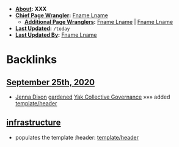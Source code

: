 - **[About](<../About.md>):** __XXX__
- **[Chief Page Wrangler](<../Chief Page Wrangler.md>):** [Fname Lname](<../Fname Lname.md>)
    - **[Additional Page Wranglers](<../Additional Page Wranglers.md>):** [Fname Lname](<../Fname Lname.md>) | [Fname Lname](<../Fname Lname.md>) 
- **[Last Updated](<../Last Updated.md>):** `/today`
- **[Last Updated By](<../Last Updated By.md>):** [Fname Lname](<../Fname Lname.md>)

# Backlinks
## [September 25th, 2020](<September 25th, 2020.md>)
- [Jenna Dixon](<../Jenna Dixon.md>) [gardened](<../gardened.md>) [Yak Collective Governance](<../Yak Collective Governance.md>) »»» added [template/header](<../template/header.md>)

## [infrastructure](<infrastructure.md>)
- populates the template :header:   [template/header](<../template/header.md>)

